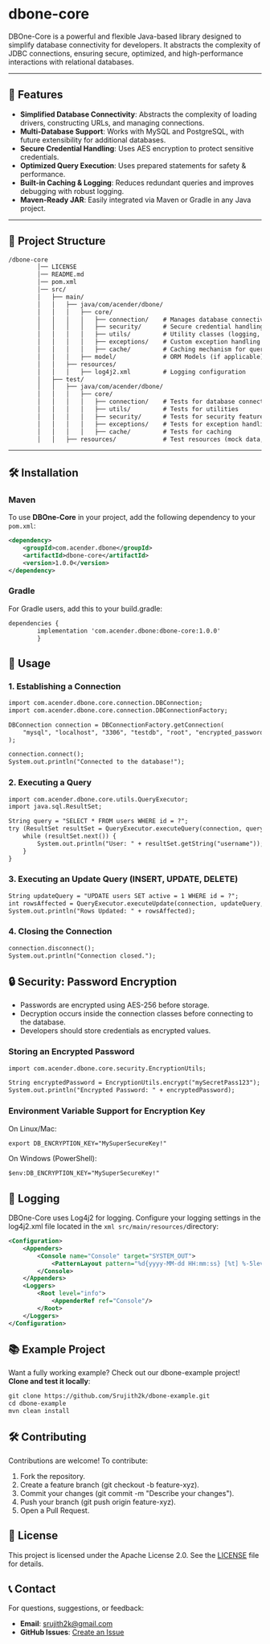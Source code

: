 # dbone-core

DBOne-Core is a powerful and flexible Java-based library designed to simplify database connectivity for developers. It abstracts the complexity of JDBC connections, ensuring secure, optimized, and high-performance interactions with relational databases.

---

## 🚀 Features

- **Simplified Database Connectivity**: Abstracts the complexity of loading drivers, constructing URLs, and managing connections.
- **Multi-Database Support**: Works with MySQL and PostgreSQL, with future extensibility for additional databases.
- **Secure Credential Handling**: Uses AES encryption to protect sensitive credentials.
- **Optimized Query Execution**: Uses prepared statements for safety & performance.
- **Built-in Caching & Logging**: Reduces redundant queries and improves debugging with robust logging.
- **Maven-Ready JAR**: Easily integrated via Maven or Gradle in any Java project.

---

## 📂 Project Structure

```xml
/dbone-core
        │── LICENSE
        │── README.md
        │── pom.xml
        │── src/
        │   ├── main/
        │   │   ├── java/com/acender/dbone/
        │   │   │   ├── core/
        │   │   │   │   ├── connection/    # Manages database connectivity
        │   │   │   │   ├── security/      # Secure credential handling (encryption, decryption)
        │   │   │   │   ├── utils/         # Utility classes (logging, helpers, validation)
        │   │   │   │   ├── exceptions/    # Custom exception handling
        │   │   │   │   ├── cache/         # Caching mechanism for query optimization
        │   │   │   ├── model/             # ORM Models (if applicable)
        │   │   ├── resources/
        │   │   │   ├── log4j2.xml         # Logging configuration
        │   ├── test/
        │   │   ├── java/com/acender/dbone/
        │   │   │   ├── core/
        │   │   │   │   ├── connection/    # Tests for database connections
        │   │   │   │   ├── utils/         # Tests for utilities
        │   │   │   │   ├── security/      # Tests for security features
        │   │   │   │   ├── exceptions/    # Tests for exception handling
        │   │   │   │   ├── cache/         # Tests for caching
        │   │   ├── resources/             # Test resources (mock data, configurations)
```


---

## 🛠 Installation

### Maven
To use **DBOne-Core** in your project, add the following dependency to your `pom.xml`:

```xml
<dependency>
    <groupId>com.acender.dbone</groupId>
    <artifactId>dbone-core</artifactId>
    <version>1.0.0</version>
</dependency>
```

### Gradle
For Gradle users, add this to your build.gradle:
```xml
dependencies {
        implementation 'com.acender.dbone:dbone-core:1.0.0'
        }
```

## 📖 Usage
### 1. Establishing a Connection
```xml
import com.acender.dbone.core.connection.DBConnection;
import com.acender.dbone.core.connection.DBConnectionFactory;

DBConnection connection = DBConnectionFactory.getConnection(
    "mysql", "localhost", "3306", "testdb", "root", "encrypted_password"
);

connection.connect();
System.out.println("Connected to the database!");


```
### 2. Executing a Query
```xml
import com.acender.dbone.core.utils.QueryExecutor;
import java.sql.ResultSet;

String query = "SELECT * FROM users WHERE id = ?";
try (ResultSet resultSet = QueryExecutor.executeQuery(connection, query, 5)) {
    while (resultSet.next()) {
        System.out.println("User: " + resultSet.getString("username"));
    }
}
```

### 3. Executing an Update Query (INSERT, UPDATE, DELETE)
```xml
String updateQuery = "UPDATE users SET active = 1 WHERE id = ?";
int rowsAffected = QueryExecutor.executeUpdate(connection, updateQuery, 5);
System.out.println("Rows Updated: " + rowsAffected);
```

### 4. Closing the Connection
```xml
connection.disconnect();
System.out.println("Connection closed.");

```


## 🔒 Security: Password Encryption
- Passwords are encrypted using AES-256 before storage.
- Decryption occurs inside the connection classes before connecting to the database.
- Developers should store credentials as encrypted values.
### Storing an Encrypted Password
```xml
import com.acender.dbone.core.security.EncryptionUtils;

String encryptedPassword = EncryptionUtils.encrypt("mySecretPass123");
System.out.println("Encrypted Password: " + encryptedPassword);
```
### Environment Variable Support for Encryption Key
On Linux/Mac:
```xml
export DB_ENCRYPTION_KEY="MySuperSecureKey!"
```
On Windows (PowerShell):
```xml
$env:DB_ENCRYPTION_KEY="MySuperSecureKey!"
```


## 📝 Logging
DBOne-Core uses Log4j2 for logging. Configure your logging settings in the log4j2.xml file located in the ```xml src/main/resources/```directory:
```xml
<Configuration>
    <Appenders>
        <Console name="Console" target="SYSTEM_OUT">
            <PatternLayout pattern="%d{yyyy-MM-dd HH:mm:ss} [%t] %-5level %c{1} - %msg%n"/>
        </Console>
    </Appenders>
    <Loggers>
        <Root level="info">
            <AppenderRef ref="Console"/>
        </Root>
    </Loggers>
</Configuration>

```

## 📚 Example Project
Want a fully working example? Check out our dbone-example project!
**Clone and test it locally**:
```xml
git clone https://github.com/Srujith2k/dbone-example.git
cd dbone-example
mvn clean install
```

## 🛠 Contributing
Contributions are welcome! To contribute:
1. Fork the repository.
2. Create a feature branch (git checkout -b feature-xyz).
3. Commit your changes (git commit -m "Describe your changes").
4. Push your branch (git push origin feature-xyz).
5. Open a Pull Request.

## 📜 License
This project is licensed under the Apache License 2.0. See the [LICENSE](LICENSE) file for details.

## 📞 Contact
For questions, suggestions, or feedback:
- **Email**: srujith2k@gmail.com
- **GitHub Issues**: [Create an Issue](https://github.com/Srujith2k/dbone-core/issues)